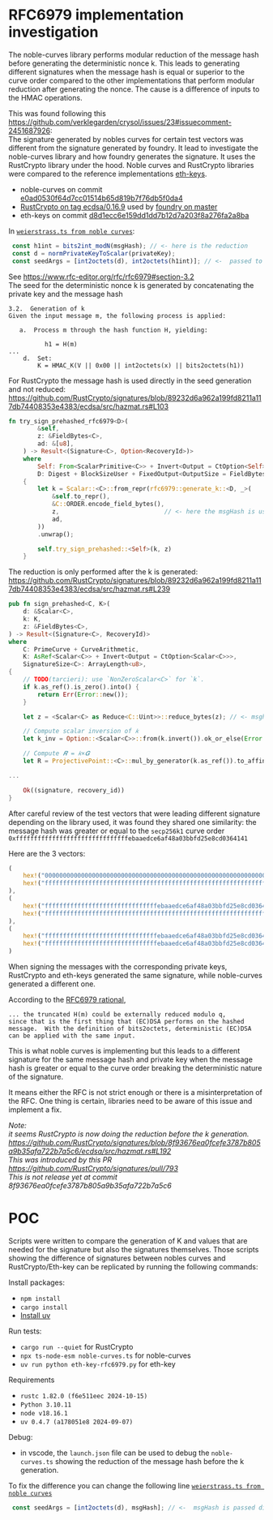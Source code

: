 # RFC6979 implementation investigation

The noble-curves library performs modular reduction of the message hash before generating the deterministic nonce k. This leads to generating different signatures when the message hash is equal or superior to the curve order compared to the other implementations that perform modular reduction after generating the nonce.
The cause is a difference of inputs to the HMAC operations.

This was found following this https://github.com/verklegarden/crysol/issues/23#issuecomment-2451687926:  
The signature generated by nobles curves for certain test vectors was different from the signature generated by foundry.
It lead to investigate the noble-curves library and how foundry generates the signature. It uses the RustCrypto library under the hood. Noble curves and RustCrypto libraries were compared to the reference implementations [eth-keys](https://github.com/ethereum/eth-keys/tree/d8d1ecc6e159dd1dd7b12d7a203f8a276fa2a8ba).

* noble-curves on commit [e0ad0530f64d7cc01514b65d819b7f76db5f0da4](https://github.com/paulmillr/noble-curves/tree/e0ad0530f64d7cc01514b65d819b7f76db5f0da4)
* [RustCrypto on tag ecdsa/0.16.9](https://github.com/RustCrypto/signatures/tree/ecdsa/v0.16.9/ecdsa) used by [foundry on master](https://github.com/foundry-rs/foundry/blob/4817280d96e0e33a2e96cf169770da60514d1764/Cargo.lock#L2888)
* eth-keys on commit [d8d1ecc6e159dd1dd7b12d7a203f8a276fa2a8ba](https://github.com/ethereum/eth-keys/tree/d8d1ecc6e159dd1dd7b12d7a203f8a276fa2a8ba)

In [`weierstrass.ts from noble curves`](https://github.com/paulmillr/noble-curves/blob/e0ad0530f64d7cc01514b65d819b7f76db5f0da4/src/abstract/weierstrass.ts#L1052):
```ts
 const h1int = bits2int_modN(msgHash); // <- here is the reduction
 const d = normPrivateKeyToScalar(privateKey);
 const seedArgs = [int2octets(d), int2octets(h1int)]; // <-  passed to the seed for HMAC
```

See https://www.rfc-editor.org/rfc/rfc6979#section-3.2  
The seed for the deterministic nonce k is generated by concatenating the private key and the message hash
```
3.2.  Generation of k
Given the input message m, the following process is applied:

   a.  Process m through the hash function H, yielding:

          h1 = H(m)
...
    d.  Set:
        K = HMAC_K(V || 0x00 || int2octets(x) || bits2octets(h1))
```

For RustCrypto the message hash is used directly in the seed generation and not reduced:
https://github.com/RustCrypto/signatures/blob/89232d6a962a199fd8211a117db74408353e4383/ecdsa/src/hazmat.rs#L103
```rust
fn try_sign_prehashed_rfc6979<D>(
        &self,
        z: &FieldBytes<C>,
        ad: &[u8],
    ) -> Result<(Signature<C>, Option<RecoveryId>)>
    where
        Self: From<ScalarPrimitive<C>> + Invert<Output = CtOption<Self>>,
        D: Digest + BlockSizeUser + FixedOutput<OutputSize = FieldBytesSize<C>> + FixedOutputReset,
    {
        let k = Scalar::<C>::from_repr(rfc6979::generate_k::<D, _>(
            &self.to_repr(),
            &C::ORDER.encode_field_bytes(),
            z,                             // <- here the msgHash is used directly
            ad,
        ))
        .unwrap();

        self.try_sign_prehashed::<Self>(k, z)
    }
```
The reduction is only performed after the k is generated:
https://github.com/RustCrypto/signatures/blob/89232d6a962a199fd8211a117db74408353e4383/ecdsa/src/hazmat.rs#L239
```rust
pub fn sign_prehashed<C, K>(
    d: &Scalar<C>,
    k: K,
    z: &FieldBytes<C>,
) -> Result<(Signature<C>, RecoveryId)>
where
    C: PrimeCurve + CurveArithmetic,
    K: AsRef<Scalar<C>> + Invert<Output = CtOption<Scalar<C>>>,
    SignatureSize<C>: ArrayLength<u8>,
{
    // TODO(tarcieri): use `NonZeroScalar<C>` for `k`.
    if k.as_ref().is_zero().into() {
        return Err(Error::new());
    }

    let z = <Scalar<C> as Reduce<C::Uint>>::reduce_bytes(z); // <- msghash is reduced here only after the k gerneration

    // Compute scalar inversion of 𝑘
    let k_inv = Option::<Scalar<C>>::from(k.invert()).ok_or_else(Error::new)?;

    // Compute 𝑹 = 𝑘×𝑮
    let R = ProjectivePoint::<C>::mul_by_generator(k.as_ref()).to_affine();

...

    Ok((signature, recovery_id))
}
```

After careful review of the test vectors that were leading different signature depending on the library used, it was found they shared one similarity: the message hash was greater or equal to the `secp256k1` curve order `0xfffffffffffffffffffffffffffffffebaaedce6af48a03bbfd25e8cd0364141`

Here are the 3 vectors:

```rust
(
    hex!("0000000000000000000000000000000000000000000000000000000000000001"), // privateKey
    hex!("ffffffffffffffffffffffffffffffffffffffffffffffffffffffffffffffff"), // msgHash
),
(
    hex!("fffffffffffffffffffffffffffffffebaaedce6af48a03bbfd25e8cd0364140"),
    hex!("ffffffffffffffffffffffffffffffffffffffffffffffffffffffffffffffff"),
),
(
    hex!("fffffffffffffffffffffffffffffffebaaedce6af48a03bbfd25e8cd0364140"),
    hex!("fffffffffffffffffffffffffffffffebaaedce6af48a03bbfd25e8cd0364141"),
)
```

When signing the messages with the corresponding private keys, RustCrypto and eth-keys generated the same signature, while noble-curves generated a different one.

According to the [RFC6979 rational](https://www.rfc-editor.org/rfc/rfc6979#section-3.5),
```
... the truncated H(m) could be externally reduced modulo q,
since that is the first thing that (EC)DSA performs on the hashed
message.  With the definition of bits2octets, deterministic (EC)DSA
can be applied with the same input.
```

This is what noble curves is implementing but this leads to a different signature for the same message hash and private key when the message hash is greater or equal to the curve order breaking the deterministic nature of the signature.

It means either the RFC is not strict enough or there is a misinterpretation of the RFC.
One thing is certain, libraries need to be aware of this issue and implement a fix.

*Note:  
it seems RustCrypto is now doing the reduction before the k generation.
https://github.com/RustCrypto/signatures/blob/8f93676ea0fcefe3787b805a9b35afa722b7a5c6/ecdsa/src/hazmat.rs#L192  
This was introduced by this PR https://github.com/RustCrypto/signatures/pull/793  
This is not release yet at commit 8f93676ea0fcefe3787b805a9b35afa722b7a5c6*

# POC
Scripts were written to compare the generation of K and values that are needed for the signature but also the signatures themselves.
Those scripts showing the difference of signatures between nobles curves and RustCrypto/Eth-key can be replicated by running the following commands:  

Install packages:
* `npm install`
* `cargo install`
* [Install uv](https://docs.astral.sh/uv/getting-started/installation/)

Run tests:
* `cargo run --quiet` for RustCrypto
* `npx ts-node-esm noble-curves.ts` for noble-curves
* `uv run python eth-key-rfc6979.py` for eth-key

Requirements
* `rustc 1.82.0 (f6e511eec 2024-10-15)`
* `Python 3.10.11`
* `node v18.16.1`
* `uv 0.4.7 (a178051e8 2024-09-07)`

Debug:
* in vscode, the `launch.json` file can be used to debug the `noble-curves.ts` showing the reduction of the message hash before the k generation.

To fix the difference you can change the following line [`weierstrass.ts from noble curves`](https://github.com/paulmillr/noble-curves/blob/e0ad0530f64d7cc01514b65d819b7f76db5f0da4/src/abstract/weierstrass.ts#L1052)
```ts
 const seedArgs = [int2octets(d), msgHash]; // <-  msgHash is passed directly now
```